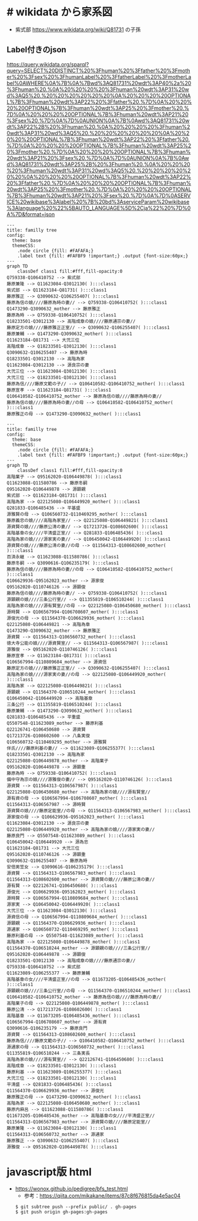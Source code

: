 # # wikidata から家系図

- 紫式部 https://www.wikidata.org/wiki/Q81731 の子孫

## Label付きのjson
https://query.wikidata.org/sparql?query=SELECT%20DISTINCT%20%3Fhuman%20%3Ffather%20%3Fmother%20%3Fsex%20%3FhumanLabel%20%3FfatherLabel%20%3FmotherLabel%0AWHERE%0A%7B%0A%7Bwd%3AQ81731%20wdt%3AP40%2a%20%3Fhuman%20.%0A%20%20%20%20%3Fhuman%20wdt%3AP31%20wd%3AQ5%20.%20%20%20%20%20%20%0A%20%20%20%20OPTIONAL%7B%3Fhuman%20wdt%3AP22%20%3Ffather%20.%7D%0A%20%20%20%20OPTIONAL%7B%3Fhuman%20wdt%3AP25%20%3Fmother%20.%7D%0A%20%20%20%20OPTIONAL%7B%3Fhuman%20wdt%3AP21%20%3Fsex%20.%7D%0A%7D%0AUNION%0A%7B%0Awd%3AQ81731%20wdt%3AP22%2B%20%3Fhuman%20.%0A%20%20%20%20%3Fhuman%20wdt%3AP31%20wd%3AQ5%20.%20%20%20%20%20%20%0A%20%20%20%20OPTIONAL%7B%3Fhuman%20wdt%3AP22%20%3Ffather%20.%7D%0A%20%20%20%20OPTIONAL%7B%3Fhuman%20wdt%3AP25%20%3Fmother%20.%7D%0A%20%20%20%20OPTIONAL%7B%3Fhuman%20wdt%3AP21%20%3Fsex%20.%7D%0A%7D%0AUNION%0A%7B%0Awd%3AQ81731%20wdt%3AP25%2B%20%3Fhuman%20.%0A%20%20%20%20%3Fhuman%20wdt%3AP31%20wd%3AQ5%20.%20%20%20%20%20%20%0A%20%20%20%20OPTIONAL%7B%3Fhuman%20wdt%3AP22%20%3Ffather%20.%7D%0A%20%20%20%20OPTIONAL%7B%3Fhuman%20wdt%3AP25%20%3Fmother%20.%7D%0A%20%20%20%20OPTIONAL%7B%3Fhuman%20wdt%3AP21%20%3Fsex%20.%7D%0A%7D%0ASERVICE%20wikibase%3Alabel%20%7B%20bd%3AserviceParam%20wikibase%3Alanguage%20%22%5BAUTO_LANGUAGE%5D%2Cja%22%20%7D%0A%7D&format=json

```mermaid
---
title: familly tree
config:
  theme: base
  themeCSS:
    .node circle {fill: #FAFAFA;}
    .label text {fill: #FAFBF9 !important;} .output {font-size:60px;}
---
graph TD
    classDef class1 fill:#fff,fill-opacity:0
Q759338-Q106410752 --> 紫式部
藤原兼隆 --> Q11623084-Q3012130( ):::class1
紫式部 --> Q11623184-Q81731( ):::class1
藤原雅正 --> Q3090632-Q106255407( ):::class1
藤原為信の娘////藤原為時の妻// --> Q759338-Q106410752( ):::class1
Q1473290-Q3090632_mother --> 藤原雅正
藤原為時 --> Q759338-Q106410752( ):::class1
Q18233501-Q3012130 --> 高階成章の娘////藤原通宗の妻//
藤原定方の娘////藤原雅正正室// --> Q3090632-Q106255407( ):::class1
藤原兼輔 --> Q1473290-Q3090632_mother( ):::class1
Q11623184-Q81731 --> 大弐三位
高階成章 --> Q18233501-Q3012130( ):::class1
Q3090632-Q106255407 --> 藤原為時
Q18233501-Q3012130 --> 高階為家
Q11623084-Q3012130 --> 源良宗の妻
大弐三位 --> Q11623084-Q3012130( ):::class1
大弐三位 --> Q18233501-Q3012130( ):::class1
藤原為信////藤原文範の子// --> Q106410582-Q106410752_mother( ):::class1
藤原宣孝 --> Q11623184-Q81731( ):::class1
Q106410582-Q106410752_mother --> 藤原為信の娘////藤原為時の妻//
藤原為信の娘////藤原為時の妻//の母 --> Q106410582-Q106410752_mother( ):::class1
藤原雅正の母 --> Q1473290-Q3090632_mother( ):::class1
```

```mermaid
---
title: familly tree
config:
  theme: base
  themeCSS:
    .node circle {fill: #FAFAFA;}
    .label text {fill: #FAFBF9 !important;} .output {font-size:60px;}
---
graph TD
    classDef class1 fill:#fff,fill-opacity:0
高階業子 --> Q95162020-Q106449878( ):::class1
Q11623088-Q11580786 --> 藤原冬嗣
Q95162020-Q106449878 --> 源顕親
紫式部 --> Q11623184-Q81731( ):::class1
高階為家 --> Q22125080-Q106449920_mother( ):::class1
Q281833-Q106485436 --> 平基盛
源雅賢の母 --> Q106560732-Q110469295_mother( ):::class1
藤原義忠の娘////高階為家室// --> Q22125080-Q106449821( ):::class1
源資賢の娘////藤原公清の妻// --> Q17213726-Q108602600( ):::class1
高階基章の女////平清盛正室// --> Q281833-Q106485436( ):::class1
高階為家の娘////源家実の妻// --> Q106450042-Q106449920( ):::class1
源資賢の娘////藤原公清の妻//の母 --> Q11564313-Q108602600_mother( ):::class1
百済永継 --> Q11623088-Q11580786( ):::class1
藤原冬嗣 --> Q3090616-Q106235179( ):::class1
藤原為信の娘////藤原為時の妻//の母 --> Q106410582-Q106410752_mother( ):::class1
Q106629936-Q95162023_mother --> 源家俊
Q95162020-Q110746126 --> 源顕俊
藤原為信の娘////藤原為時の妻// --> Q759338-Q106410752( ):::class1
源顕親の娘////三条公行室// --> Q11355819-Q106510244( ):::class1
高階為家の娘////源有賢室//の母 --> Q22125080-Q106450680_mother( ):::class1
源時賢 --> Q106567994-Q106708607_mother( ):::class1
源俊光の母 --> Q11564370-Q106629936_mother( ):::class1
Q22125080-Q106449821 --> 高階為章
Q1473290-Q3090632_mother --> 藤原雅正
源資賢 --> Q11564313-Q106560732_mother( ):::class1
徳大寺公能の娘////源資賢室// --> Q11564313-Q106567987( ):::class1
源雅俊 --> Q95162020-Q110746126( ):::class1
藤原宣孝 --> Q11623184-Q81731( ):::class1
Q106567994-Q110809684_mother --> 源資信
藤原定方の娘////藤原雅正正室// --> Q3090632-Q106255407( ):::class1
高階為家の娘////源家実の妻//の母 --> Q22125080-Q106449920_mother( ):::class1
高階為家 --> Q22125080-Q106449821( ):::class1
源顕親 --> Q11564370-Q106510244_mother( ):::class1
Q106450042-Q106449920 --> 高階基章
三条公行 --> Q11355819-Q106510244( ):::class1
藤原兼輔 --> Q1473290-Q3090632_mother( ):::class1
Q281833-Q106485436 --> 平重盛
Q5507548-Q11623089_mother --> 藤原利基
Q22126741-Q106450680 --> 源資賢
Q17213726-Q108602600 --> 八条実俊
Q106560732-Q110469295_mother --> 源雅賢
伴氏////藤原利基の妻// --> Q11623089-Q106255377( ):::class1
Q18233501-Q3012130 --> 高階為家
Q22125080-Q106449878_mother --> 高階業子
Q95162020-Q106449878 --> 源顕重
藤原為時 --> Q759338-Q106410752( ):::class1
備中守為宗の娘////源雅俊の妻// --> Q95162020-Q110746126( ):::class1
源資賢 --> Q11564313-Q106567987( ):::class1
Q22125080-Q106450680_mother --> 高階為家の娘////源有賢室//
源有資の母 --> Q106567994-Q106708607_mother( ):::class1
Q11564313-Q106567987 --> 源時賢
源資賢の娘////藤原定能室//の母 --> Q11564313-Q106567983_mother( ):::class1
源家俊の母 --> Q106629936-Q95162023_mother( ):::class1
Q11623084-Q3012130 --> 源良宗の妻
Q22125080-Q106449920_mother --> 高階為家の娘////源家実の妻//
藤原良門 --> Q5507548-Q11623089_mother( ):::class1
Q106450042-Q106449920 --> 源為忠
Q11623184-Q81731 --> 大弐三位
Q95162020-Q110746126 --> 源顕重
Q3090632-Q106255407 --> 藤原為時
安倍男笠女 --> Q3090616-Q106235179( ):::class1
源資賢 --> Q11564313-Q106567983_mother( ):::class1
Q11564313-Q108602600_mother --> 源資賢の娘////藤原公清の妻//
源有賢 --> Q22126741-Q106450680( ):::class1
源俊光 --> Q106629936-Q95162023_mother( ):::class1
源時賢 --> Q106567994-Q110809684_mother( ):::class1
源家実 --> Q106450042-Q106449920( ):::class1
大弐三位 --> Q11623084-Q3012130( ):::class1
源資信の母 --> Q106567994-Q110809684_mother( ):::class1
源顕親 --> Q11564370-Q106629936_mother( ):::class1
源通家 --> Q106560732-Q110469295_mother( ):::class1
藤原利基の母 --> Q5507548-Q11623089_mother( ):::class1
高階為家 --> Q22125080-Q106449878_mother( ):::class1
Q11564370-Q106510244_mother --> 源顕親の娘////三条公行室//
Q95162020-Q106449878 --> 源顕俊
Q18233501-Q3012130 --> 高階成章の娘////藤原通宗の妻//
Q759338-Q106410752 --> 紫式部
Q11623089-Q106255377 --> 藤原兼輔
高階基章の女////平清盛正室//の母 --> Q11673205-Q106485436_mother( ):::class1
源顕親の娘////三条公行室//の母 --> Q11564370-Q106510244_mother( ):::class1
Q106410582-Q106410752_mother --> 藤原為信の娘////藤原為時の妻//
高階業子の母 --> Q22125080-Q106449878_mother( ):::class1
藤原公清 --> Q17213726-Q108602600( ):::class1
高階基章 --> Q11673205-Q106485436_mother( ):::class1
Q106567994-Q106708607_mother --> 源有資
Q3090616-Q106235179 --> 藤原良門
源資賢 --> Q11564313-Q108602600_mother( ):::class1
藤原為信////藤原文範の子// --> Q106410582-Q106410752_mother( ):::class1
源通家の母 --> Q11564313-Q106560732_mother( ):::class1
Q11355819-Q106510244 --> 三条実長
高階為家の娘////源有賢室// --> Q22126741-Q106450680( ):::class1
高階成章 --> Q18233501-Q3012130( ):::class1
藤原利基 --> Q11623089-Q106255377( ):::class1
大弐三位 --> Q18233501-Q3012130( ):::class1
平清盛 --> Q281833-Q106485436( ):::class1
Q11564370-Q106629936_mother --> 源俊光
藤原雅正の母 --> Q1473290-Q3090632_mother( ):::class1
高階為家 --> Q22125080-Q106450680_mother( ):::class1
藤原内麻呂 --> Q11623088-Q11580786( ):::class1
Q11673205-Q106485436_mother --> 高階基章の女////平清盛正室//
Q11564313-Q106567983_mother --> 源資賢の娘////藤原定能室//
藤原兼隆 --> Q11623084-Q3012130( ):::class1
Q11564313-Q106560732_mother --> 源通家
藤原雅正 --> Q3090632-Q106255407( ):::class1
源雅俊 --> Q95162020-Q106449878( ):::class1
```

# javascript版 html
- https://wonox.github.io/pedigree/bfs_test.html
  - 参考：https://qiita.com/mikakane/items/87c8f676815da4e5ac04
  ```
  $ git subtree push --prefix public/ . gh-pages
  $ git push origin gh-pages:gh-pages

  ```
